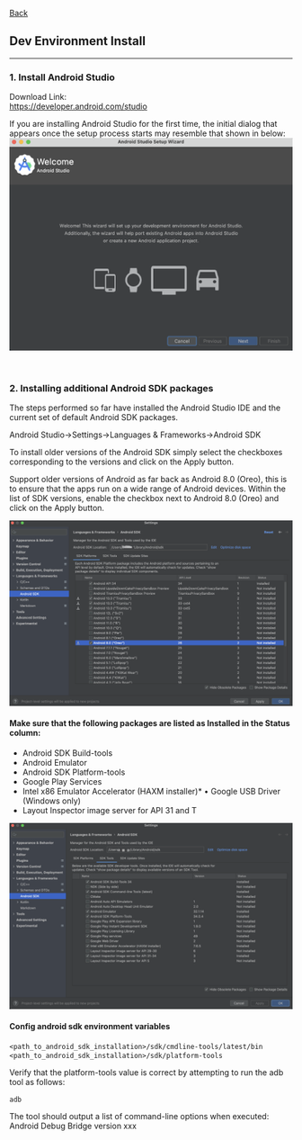 [Back](README.md)

## Dev Environment Install

<hr>

### 1. Install Android Studio

Download Link: <br />
https://developer.android.com/studio

If you are installing Android Studio for the first time, the initial dialog that appears once the setup process starts may resemble that shown in below:
![AndroidStudio Setup](https://raw.githubusercontent.com/Elliot518/mcp-oss-repo/main/android/AndroidStudioSetup.png)

&nbsp;

### 2. Installing additional Android SDK packages

The steps performed so far have installed the Android Studio IDE and the current set of default Android SDK packages.

Android Studio->Settings->Languages & Frameworks->Android SDK

To install older versions of the Android SDK simply select the checkboxes  corresponding to the versions and click on the Apply button.

Support older versions of Android as far back as Android 8.0 (Oreo), this is to ensure that the apps run on a wide range of Android devices. Within the list of SDK versions, enable the checkbox next to Android 8.0 (Oreo) and click on the Apply button.

![Android SDK](https://raw.githubusercontent.com/Elliot518/mcp-oss-repo/main/android/AndroidSDK.png)


#### Make sure that the following packages are listed as Installed in the Status column: 

- Android SDK Build-tools
- Android Emulator
- Android SDK Platform-tools
- Google Play Services
- Intel x86 Emulator Accelerator (HAXM installer)* • Google USB Driver (Windows only)
- Layout Inspector image server for API 31 and T

![Android SDK Tools](https://raw.githubusercontent.com/Elliot518/mcp-oss-repo/main/android/AndroidSDKTools.png)

#### Config android sdk environment variables
```
<path_to_android_sdk_installation>/sdk/cmdline-tools/latest/bin
<path_to_android_sdk_installation>/sdk/platform-tools
```


Verify that the platform-tools value is correct by attempting to run the adb tool as follows:
```
adb
```
The tool should output a list of command-line options when executed:
Android Debug Bridge version xxx

